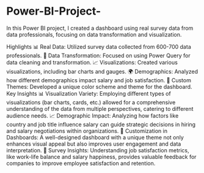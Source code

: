 # Power-BI-Project-
In this Power BI project, I created a dashboard using real survey data from data professionals, focusing on data transformation and visualization.

Highlights
📊 Real Data: Utilized survey data collected from 600-700 data professionals.
🔄 Data Transformation: Focused on using Power Query for data cleaning and transformation.
📈 Visualizations: Created various visualizations, including bar charts and gauges.
🌍 Demographics: Analyzed how different demographics impact salary and job satisfaction.
🎨 Custom Themes: Developed a unique color scheme and theme for the dashboard.
Key Insights
📊 Visualization Variety: Employing different types of visualizations (bar charts, cards, etc.) allowed for a comprehensive understanding of the data from multiple perspectives, catering to different audience needs.
📈 Demographic Impact: Analyzing how factors like country and job title influence salary can guide strategic decisions in hiring and salary negotiations within organizations.
🎨 Customization in Dashboards: A well-designed dashboard with a unique theme not only enhances visual appeal but also improves user engagement and data interpretation.
🤝 Survey Insights: Understanding job satisfaction metrics, like work-life balance and salary happiness, provides valuable feedback for companies to improve employee satisfaction and retention.
